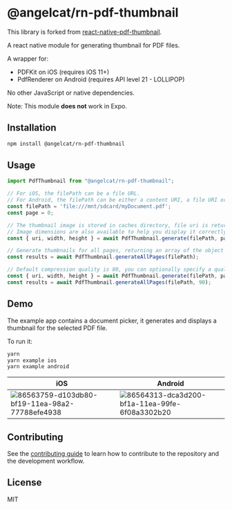# @angelcat/rn-pdf-thumbnail

This library is forked from [react-native-pdf-thumbnail](https://www.npmjs.com/package/react-native-pdf-thumbnail).

A react native module for generating thumbnail for PDF files.

A wrapper for:
- PDFKit on iOS (requires iOS 11+)
- PdfRenderer on Android (requires API level 21 - LOLLIPOP)

No other JavaScript or native dependencies.

Note: This module **does not** work in Expo.

## Installation

```sh
npm install @angelcat/rn-pdf-thumbnail
```

## Usage

```js
import PdfThumbnail from "@angelcat/rn-pdf-thumbnail";

// For iOS, the filePath can be a file URL.
// For Android, the filePath can be either a content URI, a file URI or an absolute path.
const filePath = 'file:///mnt/sdcard/myDocument.pdf';
const page = 0;

// The thumbnail image is stored in caches directory, file uri is returned.
// Image dimensions are also available to help you display it correctly.
const { uri, width, height } = await PdfThumbnail.generate(filePath, page);

// Generate thumbnails for all pages, returning an array of the object above.
const results = await PdfThumbnail.generateAllPages(filePath);

// Default compression quality is 80, you can optionally specify a quality between 0 and 100.
const { uri, width, height } = await PdfThumbnail.generate(filePath, page, 95);
const results = await PdfThumbnail.generateAllPages(filePath, 90);
```

## Demo

The example app contains a document picker, it generates and displays a thumbnail for the selected PDF file.

To run it:
```sh
yarn
yarn example ios
yarn example android
```

iOS | Android
------- | ---
![86563759-d103db80-bf19-11ea-98a2-77788efe4938](https://user-images.githubusercontent.com/3325682/86644851-bfaae580-bf92-11ea-8b2b-f065784b3425.png) | ![86564313-dca3d200-bf1a-11ea-99fe-6f08a3302b20](https://user-images.githubusercontent.com/3325682/86644858-c174a900-bf92-11ea-8a01-79476b1050a1.png)

## Contributing

See the [contributing guide](CONTRIBUTING.md) to learn how to contribute to the repository and the development workflow.

## License

MIT
